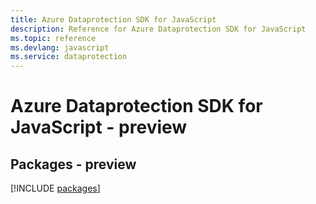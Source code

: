 ```yaml
---
title: Azure Dataprotection SDK for JavaScript
description: Reference for Azure Dataprotection SDK for JavaScript
ms.topic: reference
ms.devlang: javascript
ms.service: dataprotection
---
```

# Azure Dataprotection SDK for JavaScript - preview
## Packages - preview
[!INCLUDE [packages](dataprotection-index.md)]

